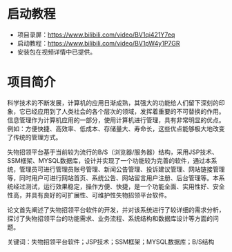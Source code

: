 # 启动教程

- 项目录屏：https://www.bilibili.com/video/BV1qi421Y7eq
- 启动教程：https://www.bilibili.com/video/BV1pW4y1P7GR
- 安装包在视频详情中已提供。

# 项目简介
科学技术的不断发展，计算机的应用日渐成熟，其强大的功能给人们留下深刻的印象，它已经应用到了人类社会的各个层次的领域，发挥着重要的不可替换的作用。信息管理作为计算机应用的一部分，使用计算机进行管理，具有非常明显的优点。例如：方便快捷、高效率、低成本、存储量大、寿命长，这些优点能够极大地改变了传统的管理方式。

失物招领平台基于当前较为流行的B/S（浏览器/服务器）结构，采用JSP技术、SSM框架、MYSQL数据库，设计并实现了一个功能较为完善的软件，通过本系统，管理员可进行管理员账号管理、新闻公告管理、投诉建议管理、网站链接管理等，同时用户可进行网站首页、系统公告、网站留言用户注册、后台管理等。本系统经过测试，运行效果稳定，操作方便、快捷，是一个功能全面、实用性好、安全性高，并具有良好的可扩展性、可维护性失物招领平台软件。

论文首先阐述了失物招领平台软件的开发，并对该系统进行了较详细的需求分析，探讨了失物招领平台的功能需求、业务流程、系统结构和数据库设计等方面的问题。

关键词：失物招领平台软件；JSP技术；SSM框架；MYSQL数据库；B/S结构
